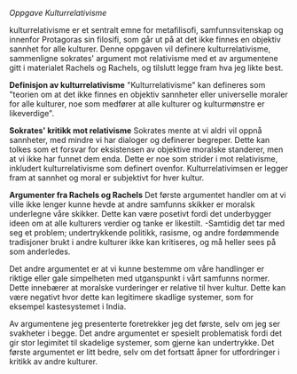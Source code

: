 *Oppgave Kulturrelativisme*

kulturrelativisme er et sentralt emne for metafilisofi, samfunnsvitenskap og innenfor Protagoras sin filosifi, som går ut på at det ikke finnes en objektiv sannhet for alle kulturer. Denne oppgaven vil definere kulturrelativisme, sammenligne sokrates' argument mot relativisme med et av argumentene gitt i materialet Rachels og Rachels, og tilslutt legge fram hva jeg likte best.

**Definisjon av kulturrelativisme**
"Kulturrelativisme" kan defineres som "teorien om at det ikke finnes en objektiv sannheter eller universelle moraler for alle kulturer, noe som medfører at alle kulturer og kulturmønstre er likeverdige".

**Sokrates' kritikk mot relativisme**
Sokrates mente at vi aldri vil oppnå sannheter, med mindre vi har dialoger og definerer begreper. Dette kan tolkes som et forsvar for eksistensen av objektive moralske standerer, men at vi ikke har funnet dem enda. Dette er noe som strider i mot  relativisme, inkludert kulturrelativisme som definert ovenfor. Kulturrelativimsen er legger fram at sannhet og moral er subjektivt for hver kultur.

**Argumenter fra Rachels og Rachels**
Det første argumentet handler om at vi ville ikke lenger kunne hevde at andre samfunns skikker er moralsk underlegne våre skikker. Dette kan være posetivt fordi det underbygger ideen om at alle kulturers verdier og tanke er likestilt. -Samtidig det tar med seg et problem; undertrykkende politikk, rasisme, og andre fordømmende tradisjoner brukt i andre kulturer ikke kan kritiseres, og må heller sees på som anderledes.

Det andre argumentet er at vi kunne bestemme om våre handlinger er riktige eller gale simpelheten med utganspunkt i vårt samfunns normer. Dette innebærer at moralske vurderinger er relative til hver kultur. Dette kan være negativt hvor dette kan legitimere skadlige systemer, som for eksempel kastesystemet i India.

Av argumentene jeg presenterte foretrekker jeg det første, selv om jeg ser svakheter i begge. Det andre argumentet er spesielt problematisk fordi det gir stor legimitet til skadelige systemer, som gjerne kan undertrykke. Det første argumentet er litt bedre, selv om det fortsatt åpner for utfordringer i kritikk av andre kulturer.


